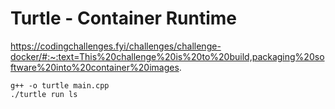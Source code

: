 # Turtle - Container Runtime

https://codingchallenges.fyi/challenges/challenge-docker/#:~:text=This%20challenge%20is%20to%20build,packaging%20software%20into%20container%20images.

```
g++ -o turtle main.cpp
./turtle run ls
```

